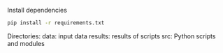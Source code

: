 Install dependencies
```bash
pip install -r requirements.txt
```

Directories:
data: input data
results: results of scripts
src: Python scripts and modules
